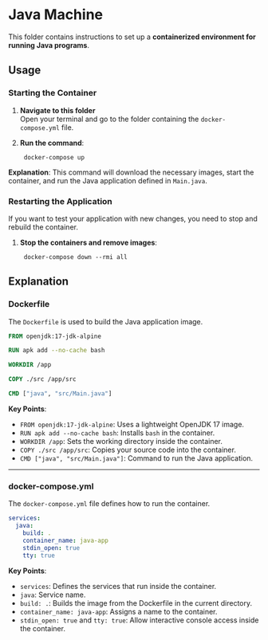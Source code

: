 # Java Machine

This folder contains instructions to set up a **containerized environment for running Java programs**.

## Usage

### Starting the Container

1. **Navigate to this folder**  
   Open your terminal and go to the folder containing the `docker-compose.yml` file.

2. **Run the command**:

        docker-compose up

**Explanation**: This command will download the necessary images, start the container, and run the Java application defined in `Main.java`.

### Restarting the Application

If you want to test your application with new changes, you need to stop and rebuild the container.

1. **Stop the containers and remove images**:

        docker-compose down --rmi all

## Explanation

### Dockerfile

The `Dockerfile` is used to build the Java application image.

```Dockerfile
FROM openjdk:17-jdk-alpine

RUN apk add --no-cache bash

WORKDIR /app

COPY ./src /app/src

CMD ["java", "src/Main.java"]
```

**Key Points**:

* `FROM openjdk:17-jdk-alpine`: Uses a lightweight OpenJDK 17 image.
* `RUN apk add --no-cache bash`: Installs `bash` in the container.
* `WORKDIR /app`: Sets the working directory inside the container.
* `COPY ./src /app/src`: Copies your source code into the container.
* `CMD ["java", "src/Main.java"]`: Command to run the Java application.

---

### docker-compose.yml

The `docker-compose.yml` file defines how to run the container.

```yaml
services:
  java:
    build: .
    container_name: java-app
    stdin_open: true
    tty: true
```

**Key Points**:

* `services`: Defines the services that run inside the container.
* `java`: Service name.
* `build: .`: Builds the image from the Dockerfile in the current directory.
* `container_name: java-app`: Assigns a name to the container.
* `stdin_open: true` and `tty: true`: Allow interactive console access inside the container.